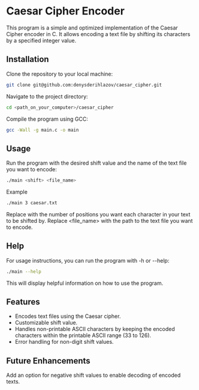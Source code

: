 # Caesar Cipher Encoder

This program is a simple and optimized implementation of the Caesar Cipher encoder in C. It allows encoding a text file by shifting its characters by a specified integer value.

## Installation

Clone the repository to your local machine:
```sh
git clone git@github.com:denysderihlazov/caesar_cipher.git
```
Navigate to the project directory:
```sh
cd <path_on_your_computer>/caesar_cipher
```
Compile the program using GCC:
```sh
gcc -Wall -g main.c -o main
```

## Usage

Run the program with the desired shift value and the name of the text file you want to encode:
```sh
./main <shift> <file_name>
```
Example
```sh
./main 3 caesar.txt
```
Replace <shift> with the number of positions you want each character in your text to be shifted by. Replace <file_name> with the path to the text file you want to encode.

## Help
For usage instructions, you can run the program with -h or --help:
```sh
./main --help
```
This will display helpful information on how to use the program.

## Features
 - Encodes text files using the Caesar cipher.
 - Customizable shift value.
 - Handles non-printable ASCII characters by keeping the encoded characters within the printable ASCII range (33 to 126).
 - Error handling for non-digit shift values.

## Future Enhancements
Add an option for negative shift values to enable decoding of encoded texts.